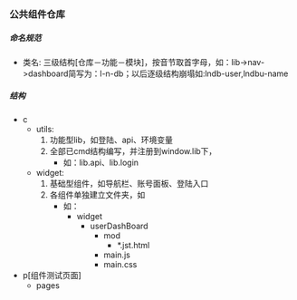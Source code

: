 ### 公共组件仓库

##### 命名规范
* 类名: 三级结构[仓库－功能－模块]，按音节取首字母，如：lib->nav->dashboard简写为：l-n-db；以后逐级结构崩塌如:lndb-user,lndbu-name

##### 结构
* c
    * utils: 
        1. 功能型lib，如登陆、api、环境变量
        2. 全部已cmd结构编写，并注册到window.lib下，
            - 如：lib.api、lib.login
    * widget: 
        1. 基础型组件，如导航栏、账号面板、登陆入口
        2. 各组件单独建立文件夹，如
            - 如：
                - widget
                    - userDashBoard
                        - mod
                            - *.jst.html
                        - main.js
                        - main.css
* p[组件测试页面]
    * pages


